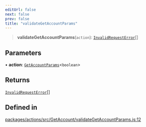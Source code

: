 ```yaml
---
editUrl: false
next: false
prev: false
title: "validateGetAccountParams"
---
```


> **validateGetAccountParams**(`action`): [`InvalidRequestError`](/reference/tevm/errors/classes/invalidrequesterror/)[]

## Parameters

• **action**: [`GetAccountParams`](/reference/tevm/actions/type-aliases/getaccountparams/)\<`boolean`\>

## Returns

[`InvalidRequestError`](/reference/tevm/errors/classes/invalidrequesterror/)[]

## Defined in

[packages/actions/src/GetAccount/validateGetAccountParams.js:12](https://github.com/qbzzt/tevm-monorepo/blob/main/packages/actions/src/GetAccount/validateGetAccountParams.js#L12)
